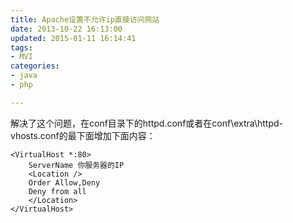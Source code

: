 ```yaml
---
title: Apache设置不允许ip直接访问网站
date: 2013-10-22 16:13:00
updated: 2015-01-11 16:14:41
tags: 
- MVI
categories: 
- java
- php

---
```

解决了这个问题，在conf目录下的httpd.conf或者在conf\extra\httpd-vhosts.conf的最下面增加下面内容：
 

    <VirtualHost *:80>
        ServerName 你服务器的IP
        <Location />
        Order Allow,Deny
        Deny from all
        </Location>
    </VirtualHost>

